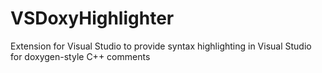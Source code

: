 # VSDoxyHighlighter
Extension for Visual Studio to provide syntax highlighting in Visual Studio for doxygen-style C++ comments
